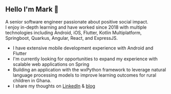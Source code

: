 ## Hello I'm Mark 👋
A senior software engineer passionate about positive social impact.<br/> 
I enjoy in-depth learning and have worked since 2018 with multiple technologies including Android, iOS, Flutter, Kotlin Multiplatform, Springboot, Quarkus, Angular, React, and ExpressJS.

- I have extensive mobile development experience with Android and Flutter
- I'm currently looking for opportunities to expand my experience with scalable web applications on Spring
- Building an application with the wxPython framework to leverage natural language processing models to improve learning outcomes for rural children in Ghana.
- I share my thoughts on [LinkedIn](https://www.linkedin.com/in/mark-amoako-m-b0b836162) & [blog](https://hashnode.com/@markmarcel)

<!--
**MarkMarcel/MarkMarcel** is a ✨ _special_ ✨ repository because its `README.md` (this file) appears on your GitHub profile.

Here are some ideas to get you started:

- 🔭 I’m currently working on ...
- 🌱 I’m currently learning ...
- 👯 I’m looking to collaborate on ...
- 🤔 I’m looking for help with ...
- 💬 Ask me about ...
- 📫 How to reach me: ...
- 😄 Pronouns: ...
- ⚡ Fun fact: ...
-->
